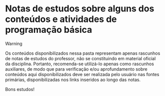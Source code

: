 # Notas de estudos sobre alguns dos conteúdos e atividades de programação básica
> [!WARNING]
> Os conteúdos disponibilizados nessa pasta representam apenas rascunhos de notas de estudos do professor, não se constituindo em material oficial da disciplina. Portanto, recomenda-se utilizá-lo apenas como rascunhos auxiliares, de modo que para verificação e/ou aprofundamento sobre conteúdos aqui disponibilizados deve ser realizada pelo usuário nas fontes primárias, disponibilizadas nos links inseridos ao longo das notas.

Bons estudos! 
